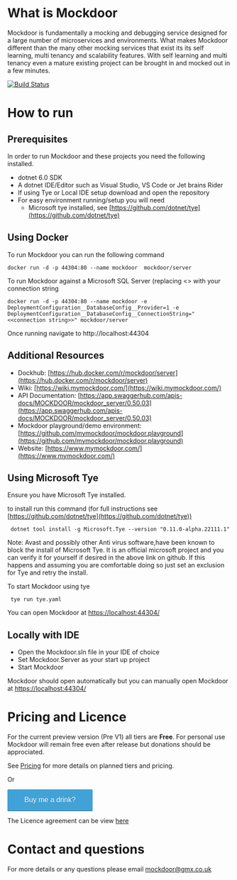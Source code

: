 ﻿What is Mockdoor
==============
Mockdoor is fundamentally a mocking and debugging service designed for a large number of microservices and environments. What makes Mockdoor different than the many other mocking services that exist its its self learning, multi tenancy and scalability features. With self learning and multi tenancy even a mature existing project can be brought in and mocked out in a few minutes.

[![Build Status](https://dev.azure.com/ace90210ace0586/Mockdoor/_apis/build/status/mymockdoor.mockdoor?branchName=main)](https://dev.azure.com/ace90210ace0586/Mockdoor/_build/latest?definitionId=9&branchName=main)

# How to run 
## Prerequisites
In order to run Mockdoor and these projects you need the following installed.

- dotnet 6.0 SDK
- A dotnet IDE/Editor such as Visual Studio, VS Code or Jet brains Rider
- If using Tye or Local IDE setup download and open the repository
- For easy environment running/setup you will need
    - Microsoft tye installed, see [https://github.com/dotnet/tye](https://github.com/dotnet/tye)
  
## Using Docker
To run Mockdoor you can run the following command

```docker run -d -p 44304:80 --name mockdoor  mockdoor/server```

To run Mockdoor against a Microsoft SQL Server (replacing <<connection string>> with your connection string

```docker run -d -p 44304:80 --name mockdoor -e DeploymentConfiguration__DatabaseConfig__Provider=1 -e DeploymentConfiguration__DatabaseConfig__ConnectionString="<<connection string>>" mockdoor/server```

Once running navigate to http://localhost:44304

## Additional Resources
- Dockhub: [https://hub.docker.com/r/mockdoor/server](https://hub.docker.com/r/mockdoor/server)
- Wiki: [https://wiki.mymockdoor.com/](https://wiki.mymockdoor.com/)
- API Documentation: [https://app.swaggerhub.com/apis-docs/MOCKDOOR/mockdoor_server/0.50.03](https://app.swaggerhub.com/apis-docs/MOCKDOOR/mockdoor_server/0.50.03)
- Mockdoor playground/demo environment: [https://github.com/mymockdoor/mockdoor.playground](https://github.com/mymockdoor/mockdoor.playground) 
- Website: [https://www.mymockdoor.com/](https://www.mymockdoor.com/)


## Using Microsoft Tye

Ensure you have Microsoft Tye installed.

to install run this command (for full instructions see [https://github.com/dotnet/tye](https://github.com/dotnet/tye))

```  dotnet tool install -g Microsoft.Tye --version "0.11.0-alpha.22111.1" ```

Note: Avast and possibly other Anti virus software,have been known to block the install of Microsoft Tye. It is an official microsoft project and you can verify it for yourself if desired in the above link on github. If this happens and assuming you are comfortable doing so just set an exclusion for Tye and retry the install.

To start Mockdoor using tye

``` tye run tye.yaml```

You can open Mockdoor at [https://localhost:44304/](https://localhost:44304/)

## Locally with IDE

- Open the Mockdoor.sln file in your IDE of choice
- Set Mockdoor.Server as your start up project 
- Start Mockdoor

Mockdoor should open automatically but you can manually open Mockdoor at [https://localhost:44304/](https://localhost:44304/)

# Pricing and Licence
For the current preview version (Pre V1) all tiers are **Free**. For personal use Mockdoor will remain free even after release but donations should be approciated.

See [Pricing](Pricing.md) for more details on planned tiers and pricing.

Or

<a style="background: #41a2d8;color: #fff;text-decoration: none;font-family: Verdana,sans-serif;display: inline-block;font-size: 16px;padding: 15px 38px;-webkit-border-radius: 2px;-moz-border-radius: 2px;border-radius: 2px;box-shadow: 0 1px 0 0 #1f5a89;text-shadow: 0 1px rgba(0, 0, 0, 0.3);" href="https://donorbox.org/mockdoor-development-donations?default_interval=o">Buy me a drink?</a>

The Licence agreement can be view [here](LICENCE.md)

# Contact and questions
For more details or any questions please email [mockdoor@gmx.co.uk](mailto:mockdoor@gmx.co.uk)

